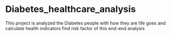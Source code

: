 # Diabetes_healthcare_analysis
This project is analyzed the Diabetes people with how they are life goes and calculate health indicators find risk factor of this end-end analysis
